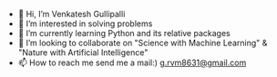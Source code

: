- 👋 Hi, I’m Venkatesh Gullipalli
- 👀 I’m interested in solving problems
- 🌱 I’m currently learning Python and its relative packages
- 💞️ I’m looking to collaborate on "Science with Machine Learning" & "Nature with Artificial Intelligence"
- 📫 How to reach me send me a mail:) g.rvm8631@gmail.com
